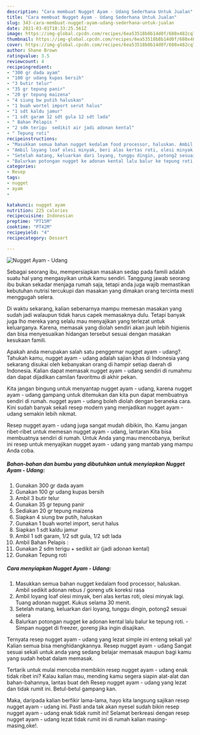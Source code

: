 ```yaml
---
description: "Cara membuat Nugget Ayam - Udang Sederhana Untuk Jualan"
title: "Cara membuat Nugget Ayam - Udang Sederhana Untuk Jualan"
slug: 343-cara-membuat-nugget-ayam-udang-sederhana-untuk-jualan
date: 2021-03-01T18:33:25.561Z
image: https://img-global.cpcdn.com/recipes/6ea53518b8b14d0f/680x482cq70/nugget-ayam-udang-foto-resep-utama.jpg
thumbnail: https://img-global.cpcdn.com/recipes/6ea53518b8b14d0f/680x482cq70/nugget-ayam-udang-foto-resep-utama.jpg
cover: https://img-global.cpcdn.com/recipes/6ea53518b8b14d0f/680x482cq70/nugget-ayam-udang-foto-resep-utama.jpg
author: Shane Brown
ratingvalue: 3.5
reviewcount: 4
recipeingredient:
- "300 gr dada ayam"
- "100 gr udang kupas bersih"
- "3 butir telur"
- "35 gr tepung panir"
- "20 gr tepung maizena"
- "4 siung bw putih haluskan"
- "1 buah wortel import serut halus"
- "1 sdt kaldu jamur"
- "1 sdt garam 12 sdt gula 12 sdt lada"
- " Bahan Pelapis "
- "2 sdm terigu  sedikit air jadi adonan kental"
- " Tepung roti"
recipeinstructions:
- "Masukkan semua bahan nugget kedalam food processor, haluskan. Ambil sedikit adonan rebus / goreng utk koreksi rasa"
- "Ambil loyang loaf olesi minyak, beri alas kertas roti, olesi minyak lagi. Tuang adonan nugget. Kukus selama 30 menit."
- "Setelah matang, keluarkan dari loyang, tunggu dingin, potong2 sesuai selera"
- "Balurkan potongan nugget ke adonan kental lalu balur ke tepung roti. Simpan nugget di freezer, goreng jika ingin disajikan."
categories:
- Resep
tags:
- nugget
- ayam
- 

katakunci: nugget ayam  
nutrition: 225 calories
recipecuisine: Indonesian
preptime: "PT15M"
cooktime: "PT42M"
recipeyield: "4"
recipecategory: Dessert

---
```



![Nugget Ayam - Udang](https://img-global.cpcdn.com/recipes/6ea53518b8b14d0f/680x482cq70/nugget-ayam-udang-foto-resep-utama.jpg)

Sebagai seorang ibu, mempersiapkan masakan sedap pada famili adalah suatu hal yang mengasyikan untuk kamu sendiri. Tanggung jawab seorang ibu bukan sekadar menjaga rumah saja, tetapi anda juga wajib memastikan kebutuhan nutrisi tercukupi dan masakan yang dimakan orang tercinta mesti menggugah selera.

Di waktu  sekarang, kalian sebenarnya mampu memesan masakan yang sudah jadi walaupun tidak harus capek memasaknya dulu. Tetapi banyak juga lho mereka yang selalu mau menyajikan yang terlezat untuk keluarganya. Karena, memasak yang diolah sendiri akan jauh lebih higienis dan bisa menyesuaikan hidangan tersebut sesuai dengan masakan kesukaan famili. 



Apakah anda merupakan salah satu penggemar nugget ayam - udang?. Tahukah kamu, nugget ayam - udang adalah sajian khas di Indonesia yang sekarang disukai oleh kebanyakan orang di hampir setiap daerah di Indonesia. Kalian dapat memasak nugget ayam - udang sendiri di rumahmu dan dapat dijadikan camilan favoritmu di akhir pekan.

Kita jangan bingung untuk menyantap nugget ayam - udang, karena nugget ayam - udang gampang untuk ditemukan dan kita pun dapat membuatnya sendiri di rumah. nugget ayam - udang boleh diolah dengan beraneka cara. Kini sudah banyak sekali resep modern yang menjadikan nugget ayam - udang semakin lebih nikmat.

Resep nugget ayam - udang juga sangat mudah dibikin, lho. Kamu jangan ribet-ribet untuk memesan nugget ayam - udang, lantaran Kita bisa membuatnya sendiri di rumah. Untuk Anda yang mau mencobanya, berikut ini resep untuk menyajikan nugget ayam - udang yang mantab yang mampu Anda coba.

<!--inarticleads1-->

##### Bahan-bahan dan bumbu yang dibutuhkan untuk menyiapkan Nugget Ayam - Udang:

1. Gunakan 300 gr dada ayam
1. Gunakan 100 gr udang kupas bersih
1. Ambil 3 butir telur
1. Gunakan 35 gr tepung panir
1. Sediakan 20 gr tepung maizena
1. Siapkan 4 siung bw putih, haluskan
1. Gunakan 1 buah wortel import, serut halus
1. Siapkan 1 sdt kaldu jamur
1. Ambil 1 sdt garam, 1/2 sdt gula, 1/2 sdt lada
1. Ambil  Bahan Pelapis :
1. Gunakan 2 sdm terigu + sedikit air (jadi adonan kental)
1. Gunakan  Tepung roti




<!--inarticleads2-->

##### Cara menyiapkan Nugget Ayam - Udang:

1. Masukkan semua bahan nugget kedalam food processor, haluskan. Ambil sedikit adonan rebus / goreng utk koreksi rasa
1. Ambil loyang loaf olesi minyak, beri alas kertas roti, olesi minyak lagi. Tuang adonan nugget. Kukus selama 30 menit.
1. Setelah matang, keluarkan dari loyang, tunggu dingin, potong2 sesuai selera
1. Balurkan potongan nugget ke adonan kental lalu balur ke tepung roti. - Simpan nugget di freezer, goreng jika ingin disajikan.




Ternyata resep nugget ayam - udang yang lezat simple ini enteng sekali ya! Kalian semua bisa menghidangkannya. Resep nugget ayam - udang Sangat sesuai sekali untuk anda yang sedang belajar memasak maupun bagi kamu yang sudah hebat dalam memasak.

Tertarik untuk mulai mencoba membikin resep nugget ayam - udang enak tidak ribet ini? Kalau kalian mau, mending kamu segera siapin alat-alat dan bahan-bahannya, lantas buat deh Resep nugget ayam - udang yang lezat dan tidak rumit ini. Betul-betul gampang kan. 

Maka, daripada kalian berfikir lama-lama, hayo kita langsung sajikan resep nugget ayam - udang ini. Pasti anda tak akan nyesel sudah bikin resep nugget ayam - udang enak tidak rumit ini! Selamat berkreasi dengan resep nugget ayam - udang lezat tidak rumit ini di rumah kalian masing-masing,oke!.

